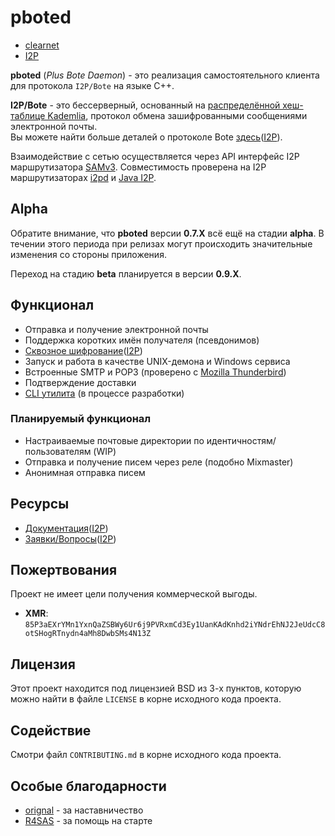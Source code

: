 # pboted

* [clearnet](https://pboted.readthedocs.io/en/latest/)
* [I2P](http://purplebote.i2p/pbote/)

**pboted** (_Plus Bote Daemon_) - это реализация самостоятельного клиента для протокола `I2P/Bote` на языке C++.

**I2P/Bote** - это бессерверный, основанный на [распределённой хеш-таблице Kademlia](https://ru.wikipedia.org/wiki/%D0%A0%D0%B0%D1%81%D0%BF%D1%80%D0%B5%D0%B4%D0%B5%D0%BB%D1%91%D0%BD%D0%BD%D0%B0%D1%8F_%D1%85%D0%B5%D1%88-%D1%82%D0%B0%D0%B1%D0%BB%D0%B8%D1%86%D0%B0), протокол обмена зашифрованными сообщениями электронной почты.   
Вы можете найти больше деталей о протоколе Bote [здесь](https://bote.readthedocs.io/en/latest/)([I2P](http://purplebote.i2p/bote/)).

Взаимодействие с сетью осуществляется через API интерфейс I2P маршрутизатора [SAMv3](https://geti2p.net/ru/docs/api/samv3).
Совместимость проверена на I2P маршрутизаторах [i2pd](https://github.com/PurpleI2P/i2pd) и [Java I2P](https://github.com/i2p/i2p.i2p).

## Alpha

Обратите внимание, что **pboted** версии **0.7.X** всё ещё на стадии **alpha**.
В течении этого периода при релизах могут происходить значительные изменения со стороны приложения.

Переход на стадию **beta** планируется в версии **0.9.X**.

## Функционал

- Отправка и получение электронной почты
- Поддержка коротких имён получателя (псевдонимов)
- [Сквозное шифрование](https://bote.readthedocs.io/en/latest/v5/cryptography/)([I2P](http://purplebote.i2p/bote/v5/cryptography/))
- Запуск и работа в качестве UNIX-демона и Windows сервиса
- Встроенные SMTP и POP3 (проверено с [Mozilla Thunderbird](https://www.thunderbird.net/en-US/))
- Подтверждение доставки
- [CLI утилита](https://github.com/PurpleBote/pbotectl) (в процессе разработки)

### Планируемый функционал

- Настраиваемые почтовые директории по идентичностям/пользователям (WIP)
- Отправка и получение писем через реле (подобно Mixmaster)
- Анонимная отправка писем

## Ресурсы

- [Документация](https://pboted.readthedocs.io/ru/latest/)([I2P](http://purplebote.i2p/pbote/))
- [Заявки/Вопросы](https://github.com/PurpleBote/pboted/issues)([I2P](http://purplebote.i2p/forum/9-issues))

## Пожертвования

Проект не имеет цели получения коммерческой выгоды.

- **XMR**: `85P3aEXrYMn1YxnQaZSBWy6Ur6j9PVRxmCd3Ey1UanKAdKnhd2iYNdrEhNJ2JeUdcC8otSHogRTnydn4aMh8DwbSMs4N13Z`

## Лицензия

Этот проект находится под лицензией BSD из 3-х пунктов, которую можно найти в файле `LICENSE` в корне исходного кода проекта.

## Содействие

Смотри файл `CONTRIBUTING.md` в корне исходного кода проекта.

## Особые благодарности

* [orignal](https://github.com/orignal) - за наставничество
* [R4SAS](https://github.com/r4sas) - за помощь на старте
